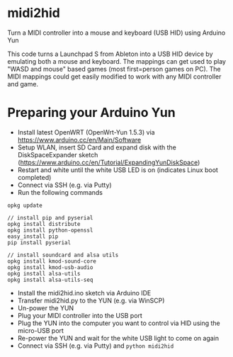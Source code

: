 # midi2hid
Turn a MIDI controller into a mouse and keyboard (USB HID) using Arduino Yun

This code turns a Launchpad S from Ableton into a USB HID device by emulating both a mouse and keyboard. The mappings can get used to play "WASD and mouse" based games (most first=person games on PC). The MIDI mappings could get easily modified to work with any MIDI controller and game.

# Preparing your Arduino Yun
- Install latest OpenWRT (OpenWrt-Yun 1.5.3) via https://www.arduino.cc/en/Main/Software
- Setup WLAN, insert SD Card and expand disk with the DiskSpaceExpander sketch (https://www.arduino.cc/en/Tutorial/ExpandingYunDiskSpace)
- Restart and white until the white USB LED is on (indicates Linux boot completed)
- Connect via SSH (e.g. via Putty)
- Run the following commands
```
opkg update

// install pip and pyserial
opkg install distribute  
opkg install python-openssl  
easy_install pip 
pip install pyserial

// install soundcard and alsa utils
opkg install kmod-sound-core
opkg install kmod-usb-audio
opkg install alsa-utils
opkg install alsa-utils-seq
```

- Install the midi2hid.ino sketch via Arduino IDE 
- Transfer midi2hid.py to the YUN (e.g. via WinSCP)
- Un-power the YUN
- Plug your MIDI controller into the USB port
- Plug the YUN into the computer you want to control via HID using the micro-USB port
- Re-power the YUN and wait for the white USB light to come on again
- Connect via SSH (e.g. via Putty) and ``` python midi2hid ```



